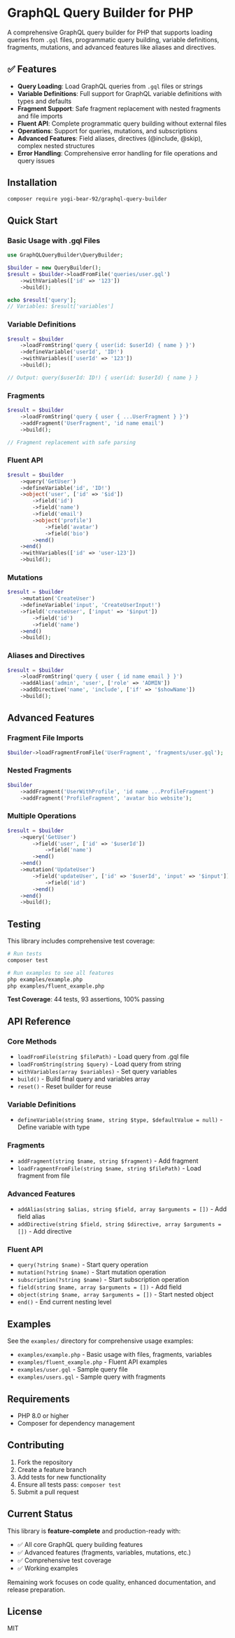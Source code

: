 # GraphQL Query Builder for PHP

A comprehensive GraphQL query builder for PHP that supports loading queries from `.gql` files, programmatic query building, variable definitions, fragments, mutations, and advanced features like aliases and directives.

## ✅ Features

- **Query Loading**: Load GraphQL queries from `.gql` files or strings
- **Variable Definitions**: Full support for GraphQL variable definitions with types and defaults
- **Fragment Support**: Safe fragment replacement with nested fragments and file imports
- **Fluent API**: Complete programmatic query building without external files
- **Operations**: Support for queries, mutations, and subscriptions
- **Advanced Features**: Field aliases, directives (@include, @skip), complex nested structures
- **Error Handling**: Comprehensive error handling for file operations and query issues

## Installation

```bash
composer require yogi-bear-92/graphql-query-builder
```

## Quick Start

### Basic Usage with .gql Files

```php
use GraphQLQueryBuilder\QueryBuilder;

$builder = new QueryBuilder();
$result = $builder->loadFromFile('queries/user.gql')
    ->withVariables(['id' => '123'])
    ->build();

echo $result['query'];
// Variables: $result['variables']
```

### Variable Definitions

```php
$result = $builder
    ->loadFromString('query { user(id: $userId) { name } }')
    ->defineVariable('userId', 'ID!')
    ->withVariables(['userId' => '123'])
    ->build();

// Output: query($userId: ID!) { user(id: $userId) { name } }
```

### Fragments

```php
$result = $builder
    ->loadFromString('query { user { ...UserFragment } }')
    ->addFragment('UserFragment', 'id name email')
    ->build();

// Fragment replacement with safe parsing
```

### Fluent API

```php
$result = $builder
    ->query('GetUser')
    ->defineVariable('id', 'ID!')
    ->object('user', ['id' => '$id'])
        ->field('id')
        ->field('name')
        ->field('email')
        ->object('profile')
            ->field('avatar')
            ->field('bio')
        ->end()
    ->end()
    ->withVariables(['id' => 'user-123'])
    ->build();
```

### Mutations

```php
$result = $builder
    ->mutation('CreateUser')
    ->defineVariable('input', 'CreateUserInput!')
    ->field('createUser', ['input' => '$input'])
        ->field('id')
        ->field('name')
    ->end()
    ->build();
```

### Aliases and Directives

```php
$result = $builder
    ->loadFromString('query { user { id name email } }')
    ->addAlias('admin', 'user', ['role' => 'ADMIN'])
    ->addDirective('name', 'include', ['if' => '$showName'])
    ->build();
```

## Advanced Features

### Fragment File Imports

```php
$builder->loadFragmentFromFile('UserFragment', 'fragments/user.gql');
```

### Nested Fragments

```php
$builder
    ->addFragment('UserWithProfile', 'id name ...ProfileFragment')
    ->addFragment('ProfileFragment', 'avatar bio website');
```

### Multiple Operations

```php
$result = $builder
    ->query('GetUser')
        ->field('user', ['id' => '$userId'])
            ->field('name')
        ->end()
    ->end()
    ->mutation('UpdateUser')
        ->field('updateUser', ['id' => '$userId', 'input' => '$input'])
            ->field('id')
        ->end()
    ->end()
    ->build();
```

## Testing

This library includes comprehensive test coverage:

```bash
# Run tests
composer test

# Run examples to see all features
php examples/example.php
php examples/fluent_example.php
```

**Test Coverage**: 44 tests, 93 assertions, 100% passing

## API Reference

### Core Methods

- `loadFromFile(string $filePath)` - Load query from .gql file
- `loadFromString(string $query)` - Load query from string
- `withVariables(array $variables)` - Set query variables
- `build()` - Build final query and variables array
- `reset()` - Reset builder for reuse

### Variable Definitions

- `defineVariable(string $name, string $type, $defaultValue = null)` - Define variable with type

### Fragments

- `addFragment(string $name, string $fragment)` - Add fragment
- `loadFragmentFromFile(string $name, string $filePath)` - Load fragment from file

### Advanced Features

- `addAlias(string $alias, string $field, array $arguments = [])` - Add field alias
- `addDirective(string $field, string $directive, array $arguments = [])` - Add directive

### Fluent API

- `query(?string $name)` - Start query operation
- `mutation(?string $name)` - Start mutation operation
- `subscription(?string $name)` - Start subscription operation
- `field(string $name, array $arguments = [])` - Add field
- `object(string $name, array $arguments = [])` - Start nested object
- `end()` - End current nesting level

## Examples

See the `examples/` directory for comprehensive usage examples:

- `examples/example.php` - Basic usage with files, fragments, variables
- `examples/fluent_example.php` - Fluent API examples
- `examples/user.gql` - Sample query file
- `examples/users.gql` - Sample query with fragments

## Requirements

- PHP 8.0 or higher
- Composer for dependency management

## Contributing

1. Fork the repository
2. Create a feature branch
3. Add tests for new functionality
4. Ensure all tests pass: `composer test`
5. Submit a pull request

## Current Status

This library is **feature-complete** and production-ready with:
- ✅ All core GraphQL query building features
- ✅ Advanced features (fragments, variables, mutations, etc.)  
- ✅ Comprehensive test coverage
- ✅ Working examples

Remaining work focuses on code quality, enhanced documentation, and release preparation.

## License

MIT
